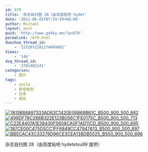 ```yaml
---
id: 679
title: '杂志自扫图 28（由百度贴吧 hydet'
date: '2011-06-01T07:59:59+08:00'
author: Michael
layout: post
guid: 'http://www.gakky.me/?p=679'
permalink: /679.html
duoshuo_thread_id:
    - '1272072281174049002'
Views:
    - '146'
dsq_thread_id:
    - '3781462141'
categories:
    - 图片
tags:
    - smile
    - 新垣结衣
    - 日本
    - 美女
---
```


[![7A15B88897333AD63C1420E06B68B61C_B500_900_500_662](http://www.yui-aragaki.org/wp-content/uploads/img/7A15B88897333AD63C1420E06B68B61C_B500_900_500_662.jpeg)](http://www.yui-aragaki.org/wp-content/uploads/img/7A15B88897333AD63C1420E06B68B61C_B1280_1280_773_1024.jpeg) [![499DF78C266B322E123B056C1FE0175C_B500_900_500_713](http://www.yui-aragaki.org/wp-content/uploads/img/499DF78C266B322E123B056C1FE0175C_B500_900_500_713.jpeg)](http://www.yui-aragaki.org/wp-content/uploads/img/499DF78C266B322E123B056C1FE0175C_B1280_1280_717_1023.jpeg) [![C22E4407A1E38430F5608CA0F1AD11CD_B500_900_500_695](http://www.yui-aragaki.org/wp-content/uploads/img/C22E4407A1E38430F5608CA0F1AD11CD_B500_900_500_695.jpeg)](http://www.yui-aragaki.org/wp-content/uploads/img/C22E4407A1E38430F5608CA0F1AD11CD_B1280_1280_735_1023.jpeg) [![187CE00C475D5CC1FF6849CC47947613_B500_900_500_697](http://www.yui-aragaki.org/wp-content/uploads/img/187CE00C475D5CC1FF6849CC47947613_B500_900_500_697.jpeg)](http://www.yui-aragaki.org/wp-content/uploads/img/187CE00C475D5CC1FF6849CC47947613_B1280_1280_733_1023.jpeg) [![BB5CAC43C33279D96CE3CEA138DB5025_B500_900_500_696](http://www.yui-aragaki.org/wp-content/uploads/img/BB5CAC43C33279D96CE3CEA138DB5025_B500_900_500_696.jpeg)](http://www.yui-aragaki.org/wp-content/uploads/img/BB5CAC43C33279D96CE3CEA138DB5025_B1280_1280_734_1023.jpeg)

杂志自扫图 28（由百度贴吧 hydetetsu99 提供）